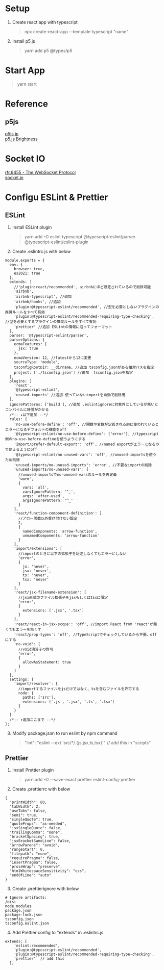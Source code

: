 # Setup

1. Create react app with typescript

   > npx create-react-app --template typescript "name"

2. Install p5.js
   > yarn add p5 @types/p5

# Start App

> yarn start

# Reference

## p5js

[p5js.jp](https://p5js.jp/)  
[p5.js Brightness](https://p5js.org/examples/image-brightness.html)

# Socket IO

[rfc6455 - The WebSocket Protocol](https://www.rfc-editor.org/rfc/rfc6455)  
[socket.io](https://socket.io/docs/v4/)

# Configu ESLint & Prettier

## ESLint

1. Install ESLint plugin
   > yarn add -D eslint typescript @typescript-eslint/parser @typescript-eslint/eslint-plugin
2. Create .eslintrc.js with below

```
module.exports = {
  env: {
    browser: true,
    es2021: true
  },
  extends: [
    //'plugin:react/recommended', airbnbにほど設定されているので削除可能
    'airbnb',
    'airbnb-typescript', //追加
    'airbnb/hooks', //追加
    'plugin:@typescript-eslint/recommended', //型を必要としないプラグインの推奨ルールをすべて有効
    'plugin:@typescript-eslint/recommended-requiring-type-checking', //型を必要とするプラグインの推奨ルールをすべて有効
    'prettier' //追加 ESLintの情報に沿ってフォーマット
  ],
  parser: '@typescript-eslint/parser',
  parserOptions: {
    ecmaFeatures: {
      jsx: true
    },
    ecmaVersion: 12, //latestから12に変更
    sourceType: 'module',
    tsconfigRootDir: __dirname, //追加 tsconfig.jsonがある相対パスを指定
    project: ['./tsconfig.json'] //追加  tsconfig.jsonを指定
  },
  plugins: [
    'react',
    '@typescript-eslint',
    'unused-imports' //追加 使っていないimportを自動で削除用
  ],
  ignorePatterns: ['build'], //追加 .eslintignoreに対象外にしているが無いとコンパイルに時間がかかる
  /*-- ↓以下追加 --*/
  rules: {
    'no-use-before-define': 'off', //関数や変数が定義される前に使われているとエラーになるデフォルトの機能をoff
    '@typescript-eslint/no-use-before-define': ['error'], //typescript側のno-use-before-defineを使うようにする
    'import/prefer-default-export': 'off', //named exportがエラーになるので使えるようにoff
    '@typescript-eslint/no-unused-vars': 'off', //unused-importsを使うため削除
    'unused-imports/no-unused-imports': 'error', //不要なimportの削除
    'unused-imports/no-unused-vars': [
      //unused-importsでno-unused-varsのルールを再定義
      'warn',
      {
        vars: 'all',
        varsIgnorePattern: '^_',
        args: 'after-used',
        argsIgnorePattern: '^_'
      }
    ],
    'react/function-component-definition': [
      //アロー関数以外受け付けない設定
      2,
      {
        namedComponents: 'arrow-function',
        unnamedComponents: 'arrow-function'
      }
    ],
    'import/extensions': [
      //importのときに以下の拡張子を記述しなくてもエラーにしない
      'error',
      {
        js: 'never',
        jsx: 'never',
        ts: 'never',
        tsx: 'never'
      }
    ],
    'react/jsx-filename-extension': [
      //jsx形式のファイル拡張子をjsxもしくはtsxに限定
      'error',
      {
        extensions: ['.jsx', '.tsx']
      }
    ],
    'react/react-in-jsx-scope': 'off', //import React from 'react'が無くてもエラーを無くす
    'react/prop-types': 'off', //TypeScriptでチェックしているから不要。offにする
    'no-void': [
      //void演算子の許可
      'error',
      {
        allowAsStatement: true
      }
    ]
  },
  settings: {
    'import/resolver': {
      //importするファイルをjsだけではなく、tsを含むファイルを許可する
      node: {
        paths: ['src'],
        extensions: ['.js', '.jsx', '.ts', '.tsx']
      }
    }
  }
  /*-- ↑追加ここまで --*/
};

```

3. Modify package.json to run eslint by npm command
   > "lint": "eslint --ext 'src/\*_/_.{js,jsx,ts,tsx}'" // add this in "scripts"

## Prettier

1. Install Prettier plugin
   > yarn add -D --save-exact prettier eslint-config-prettier
2. Create .prettierrc with below

```
{
  "printWidth": 80,
  "tabWidth": 2,
  "useTabs": false,
  "semi": true,
  "singleQuote": true,
  "quoteProps": "as-needed",
  "jsxSingleQuote": false,
  "trailingComma": "none",
  "bracketSpacing": true,
  "jsxBracketSameLine": false,
  "arrowParens": "avoid",
  "rangeStart": 0,
  "filepath": "none",
  "requirePragma": false,
  "insertPragma": false,
  "proseWrap": "preserve",
  "htmlWhitespaceSensitivity": "css",
  "endOfLine": "auto"
}
```

3. Create .prettierignore with below

```
# Ignore artifacts:
/dist
node_modules
package.json
package-lock.json
tsconfig.json
tsconfig.eslint.json
```

4. Add Prettier config to "extends" in .eslintrc.js

```
extends: [
    'eslint:recommended',
    'plugin:@typescript-eslint/recommended',
    'plugin:@typescript-eslint/recommended-requiring-type-checking',
    'prettier'  // add this
  ],
```
